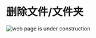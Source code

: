 # 删除文件/文件夹

![web page is under construction](https://docimages.blob.core.chinacloudapi.cn/images/commingsoon20210514.jpg)
